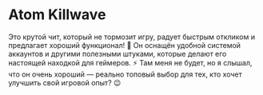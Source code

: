 # Atom Killwave
Это крутой чит, который не тормозит игру, радует быстрым откликом и предлагает хороший функционал! 🚀
Он оснащён удобной системой аккаунтов и другими полезными штуками, которые делают его настоящей находкой для геймеров. ⚡
Там меня не будет, но я слышал, что он очень хороший — реально топовый выбор для тех, кто хочет улучшить свой игровой опыт? 😉
